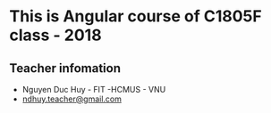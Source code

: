 # This is Angular course of C1805F class - 2018

## Teacher infomation
- Nguyen Duc Huy - FIT -HCMUS - VNU
- ndhuy.teacher@gmail.com
